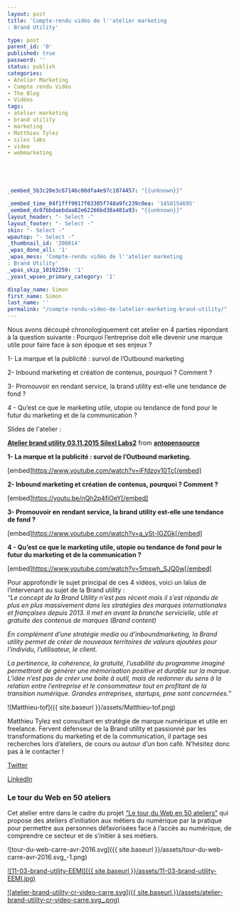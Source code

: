 ```yaml
---
layout: post
title: 'Compte-rendu vidéo de l''atelier marketing
: Brand Utility'

type: post
parent_id: '0'
published: true
password: ''
status: publish
categories:
- Atelier Marketing
- Compte rendu Vidéo
- The Blog
- Vidéos
tags:
- atelier marketing
- brand utility
- marketing
- Matthieu Tylez
- silex labs
- video
- webmarketing





_oembed_5b3c20e3c67146c00dfa4e97c1074457: "{{unknown}}"

_oembed_time_04f1fff9917f03305f748a9fc239c0ea: '1458154695'
_oembed_dc07bbdaebdaa82e62266bd38a401a93: "{{unknown}}"
layout_header: "- Select -"
layout_footer: "- Select -"
skin: "- Select -"
wpautop: "- Select -"
_thumbnail_id: '206014'
_wpas_done_all: '1'
_wpas_mess: 'Compte-rendu vidéo de l''atelier marketing
: Brand Utility'
_wpas_skip_10192259: '1'
_yoast_wpseo_primary_category: '1'

display_name: Simon
first_name: Simon
last_name: ''
permalink: "/compte-rendu-video-de-latelier-marketing-brand-utility/"
---
```




Nous avons découpé chronologiquement cet atelier en 4 parties répondant à la question suivante
: 
Pourquoi l’entreprise doit elle devenir une marque utile pour faire face à son époque et ses enjeux ?

1- La marque et la publicité
: survol de l’Outbound marketing

2- Inbound marketing et création de contenus, pourquoi ? Comment ?

3- Promouvoir en rendant service, la brand utility est-elle une tendance de fond ?

4 - Qu’est ce que le marketing utile, utopie ou tendance de fond pour le futur du marketing et de la communication ?

Slides de l'atelier
:  

**[Atelier brand utility 03.11.2015 Silexl Labs2](//www.slideshare.net/antopensource/atelier-brand-utility-03112015-silexl-labs2 "Atelier brand utility 03.11.2015 Silexl Labs2")** from **[antopensource](//www.slideshare.net/antopensource)**

**1- La marque et la publicité
: survol de l’Outbound marketing.**

[embed]https://www.youtube.com/watch?v=iFfdzoy10Tc[/embed]

**2- Inbound marketing et création de contenus, pourquoi ? Comment ?**

[embed]https://youtu.be/nQh2p4fiOeY[/embed]

**3- Promouvoir en rendant service, la brand utility est-elle une tendance de fond ?**

[embed]https://www.youtube.com/watch?v=a_vSt-lGZGk[/embed]

**4 - Qu’est ce que le marketing utile, utopie ou tendance de fond pour le futur du marketing et de la communication ?**

[embed]https://www.youtube.com/watch?v=5mswh_SJQ0w[/embed]

>>>

Pour approfondir le sujet principal de ces 4 vidéos, voici un laïus de l’intervenant au sujet de la Brand utility
:  
_“Le concept de la Brand Utility n'est pas récent mais il s’est répandu de plus en plus massivement dans les stratégies des marques internationales et françaises depuis 2013. Il met en avant la branche servicielle, utile et gratuite des contenus de marques (Brand content)_

_En complément d’une stratégie media ou d’inboundmarketing, la Brand utility permet de créer de nouveaux territoires de valeurs ajoutées pour l’individu, l’utilisateur, le client._

_La pertinence, la cohérence, la gratuité, l’usabilité du programme imaginé permettront de générer une mémorisation positive et durable sur la marque. L’idée n’est pas de créer une boite à outil, mais de redonner du sens à la relation entre l’entreprise et le consommateur tout en profitant de la transition numérique. Grandes entreprises, startups, pme sont concernées.”_

>>>

![Matthieu-tof]({{ site.baseurl }}/assets/Matthieu-tof.png)

Matthieu Tylez est consultant en stratégie de marque numérique et utile en freelance. Fervent défenseur de la Brand utility et passionné par les transformations du marketing et de la communication, il partage ses recherches lors d’ateliers, de cours ou autour d’un bon café. N’hésitez donc pas à le contacter !

[Twitter](https://twitter.com/Ycontent)

[LinkedIn](http://fr.linkedin.com/pub/matthieu-tylez/36/58/427/)

### **Le tour du Web en 50 ateliers**

Cet atelier entre dans le cadre du projet [“Le tour du Web en 50 ateliers”](https://www.silexlabs.org/le-tour-du-web-en-50-ateliers-2/) qui propose des ateliers d’initiation aux métiers du numérique par la pratique pour permettre aux personnes défavorisées face à l’accès au numérique, de comprendre ce secteur et de s’initier à ses métiers.

![tour-du-web-carre-avr-2016.svg]({{ site.baseurl }}/assets/tour-du-web-carre-avr-2016.svg_-1.png)

[![11-03-brand-utility-EEMI]({{ site.baseurl }}/assets/11-03-brand-utility-EEMI.jpg)](https://www.flickr.com/photos/120854033@N02/albums/72157660786706905)

[![atelier-brand-utility-cr-video-carre.svg]({{ site.baseurl }}/assets/atelier-brand-utility-cr-video-carre.svg_.png)](https://www.silexlabs.org/wp-content/uploads/2016/03/atelier-brand-utility-cr-video-carre.svg_.png)